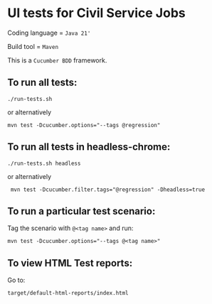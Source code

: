 # UI tests for Civil Service Jobs

Coding language = `Java 21'`

Build tool = `Maven`

This is a `Cucumber BDD` framework.

## To run all tests:

`./run-tests.sh`

or alternatively

`mvn test -Dcucumber.options="--tags @regression"`

## To run all tests in headless-chrome:

`./run-tests.sh headless`

or alternatively

` mvn test -Dcucumber.filter.tags="@regression" -Dheadless=true`



## To run a particular test scenario:
Tag the scenario with `@<tag name>` and run:

`mvn test -Dcucumber.options="--tags @<tag name>"`

## To view HTML Test reports:

Go to:

`target/default-html-reports/index.html`

